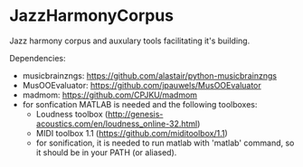 # JazzHarmonyCorpus
Jazz harmony corpus and auxulary tools facilitating it's building.

Dependencies:
   * musicbrainzngs: https://github.com/alastair/python-musicbrainzngs
   * MusOOEvaluator: https://github.com/jpauwels/MusOOEvaluator
   * madmom: https://github.com/CPJKU/madmom
   * for sonfication MATLAB is needed and the following toolboxes:
      * Loudness toolbox (http://genesis-acoustics.com/en/loudness_online-32.html)
      * MIDI toolbox 1.1 (https://github.com/miditoolbox/1.1)
      * for sonification, it is needed to run matlab with 'matlab' command, so it should be in your PATH (or aliased).
